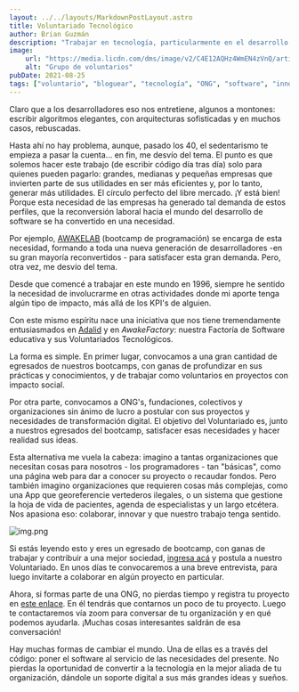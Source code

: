 ```yaml
---
layout: ../../layouts/MarkdownPostLayout.astro
title: Voluntariado Tecnológico
author: Brian Guzmán
description: "Trabajar en tecnología, particularmente en el desarrollo de software, en general nos lleva a pasar gran parte del día sentados frente al computador, leyendo y escribiendo."
image:
    url: "https://media.licdn.com/dms/image/v2/C4E12AQHz4WmEN4zVnQ/article-cover_image-shrink_720_1280/article-cover_image-shrink_720_1280/0/1629930079697?e=1761177600&v=beta&t=q9giz3axrmu2Y1J8QlI4K8UVyxZ_KMM28DXSbBslfkI"
    alt: "Grupo de voluntarios"
pubDate: 2021-08-25
tags: ["voluntario", "bloguear", "tecnología", "ONG", "software", "innovación"]
---
```

Claro que a los desarrolladores eso nos entretiene, algunos a montones: escribir algoritmos elegantes, con arquitecturas sofisticadas y en muchos casos, rebuscadas.

Hasta ahí no hay problema, aunque, pasado los 40, el sedentarismo te empieza a pasar la cuenta... en fin, me desvío del tema. El punto es que solemos hacer este trabajo (de escribir código día tras día) solo para quienes pueden pagarlo: grandes, medianas y pequeñas empresas que invierten parte de sus utilidades en ser más eficientes y, por lo tanto, generar más utilidades. El círculo perfecto del libre mercado. ¡Y está bien! Porque esta necesidad de las empresas ha generado tal demanda de estos perfiles, que la reconversión laboral hacia el mundo del desarrollo de software se ha convertido en una necesidad.

Por ejemplo, [AWAKELAB](https://awakelab.cl) (bootcamp de programación) se encarga de esta necesidad, formando a toda una nueva generación de desarrolladores -en su gran mayoría reconvertidos - para satisfacer esta gran demanda. Pero, otra vez, me desvío del tema.

Desde que comencé a trabajar en este mundo en 1996, siempre he sentido la necesidad de involucrarme en otras actividades donde mi aporte tenga algún tipo de impacto, más allá de los KPI's de alguien.

Con este mismo espíritu nace una iniciativa que nos tiene tremendamente entusiasmados en [Adalid](http://adalid.cl/) y en *AwakeFactory*: nuestra Factoría de Software educativa y sus Voluntariados Tecnológicos.

La forma es simple. En primer lugar, convocamos a una gran cantidad de egresados de nuestros bootcamps, con ganas de profundizar en sus prácticas y conocimientos, y de trabajar como voluntarios en proyectos con impacto social.

Por otra parte, convocamos a ONG's, fundaciones, colectivos y organizaciones sin ánimo de lucro a postular con sus proyectos y necesidades de transformación digital. El objetivo del Voluntariado es, junto a nuestros egresados del bootcamp, satisfacer esas necesidades y hacer realidad sus ideas.

Esta alternativa me vuela la cabeza: imagino a tantas organizaciones que necesitan cosas para nosotros - los programadores - tan "básicas", como una página web para dar a conocer su proyecto o recaudar fondos. Pero también imagino organizaciones que requieren cosas más complejas, como una App que georeferencie vertederos ilegales, o un sistema que gestione la hoja de vida de pacientes, agenda de especialistas y un largo etcétera. Nos apasiona eso: colaborar, innovar y que nuestro trabajo tenga sentido.

![img.png](https://media.licdn.com/dms/image/v2/C4E12AQEdBRwSjSj93Q/article-inline_image-shrink_1500_2232/article-inline_image-shrink_1500_2232/0/1629929743699?e=1761177600&v=beta&t=sU_pcIZ11jLGaGho2PFMxEKNY45vbqJ3MkWS85HSBFY)

Si estás leyendo esto y eres un egresado de bootcamp, con ganas de trabajar y contribuir a una mejor sociedad, [ingresa acá](https://awakelab.typeform.com/voluntarios) y postula a nuestro Voluntariado. En unos días te convocaremos a una breve entrevista, para luego invitarte a colaborar en algún proyecto en particular.

Ahora, si formas parte de una ONG, no pierdas tiempo y registra tu proyecto en [este enlace](https://awakelab.typeform.com/convocatoriaong). En él tendrás que contarnos un poco de tu proyecto. Luego te contactaremos vía zoom para conversar de tu organización y en qué podemos ayudarla. ¡Muchas cosas interesantes saldrán de esa conversación!

Hay muchas formas de cambiar el mundo. Una de ellas es a través del código: poner el software al servicio de las necesidades del presente. No pierdas la oportunidad de convertir a la tecnología en la mejor aliada de tu organización, dándole un soporte digital a sus más grandes ideas y sueños. 